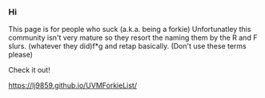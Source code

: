 ### Hi

This page is for people who suck (a.k.a. being a forkie) Unfortunatley this community isn't very mature so they resort the naming them by the R and F slurs. (whatever they did)f*g and retap basically. (Don't use these terms please)

Check it out!

https://lj9859.github.io/UVMForkieList/
